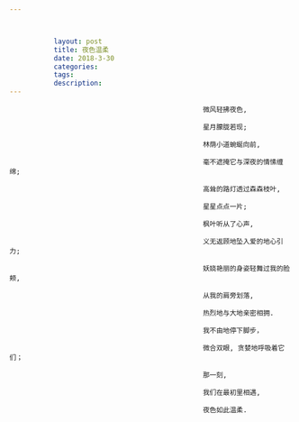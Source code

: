 ```yaml
---



           layout: post
           title: 夜色温柔
           date: 2018-3-30
           categories: 
           tags: 
           description: 
---
```


                                                    微风轻拂夜色,
   
                                                    星月朦胧若现;

                                                    林荫小道蜿蜒向前,
 
                                                    毫不遮掩它与深夜的情愫缠绵;

                                                    高耸的路灯透过森森枝叶,

                                                    星星点点一片;

                                                    枫叶听从了心声,

                                                    义无返顾地坠入爱的地心引力;

                                                    妖娆艳丽的身姿轻舞过我的脸颊,

                                                    从我的肩旁划落,

                                                    热烈地与大地亲密相拥.

                                                    我不由地停下脚步，
                                                    
                                                    微合双眼, 贪婪地呼吸着它们；

                                                    那一刻,

                                                    我们在最初里相遇,

                                                    夜色如此温柔.






